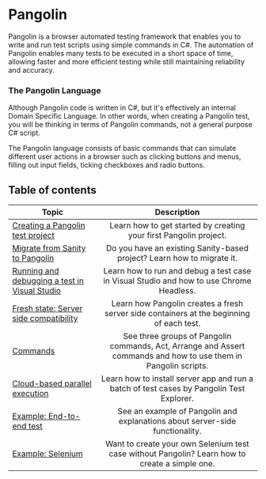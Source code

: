 # Pangolin
Pangolin is a browser automated testing framework that enables you to write and run test scripts using simple commands in C#. The automation of Pangolin enables many tests to be executed in a short space of time, allowing faster and more efficient testing while still maintaining reliability and accuracy.

### The Pangolin Language
Although Pangolin code is written in C#, but it's effectively an internal Domain Specific Language.
In other words, when creating a Pangolin test, you will be thinking in terms of Pangolin commands, not a general purpose C# script.

The Pangolin language consists of basic commands that can simulate different user actions in a browser such as clicking buttons and menus, filling out input fields, ticking checkboxes and radio buttons.

## Table of contents
| Topic | Description |
| ------------- |:-------------:|
| [Creating a Pangolin test project](create-project.md) | Learn how to get started by creating your first Pangolin project. |
| [Migrate from Sanity to Pangolin](sanity-migration.md) | Do you have an existing Sanity-based project? Learn how to migrate it. |
| [Running and debugging a test in Visual Studio](running-in-vs.md) | Learn how to run and debug a test case in Visual Studio and how to use Chrome Headless. |
| [Fresh state: Server side compatibility](fresh-slate.md) | Learn how Pangolin creates a fresh server side containers at the beginning of each test. |
| [Commands](Commands/commands.md) | See three groups of Pangolin commands, Act, Arrange and Assert commands and how to use them in Pangolin scripts. |
| [Cloud-based parallel execution](cloud-run.md) | Learn how to install server app and run a batch of test cases by Pangolin Test Explorer. |
| [Example: End-to-end test](example.md) | See an example of Pangolin and explanations about server-side functionality. |
| [Example: Selenium](example-selenium.md) | Want to create your own Selenium test case without Pangolin? Learn how to create a simple one. |

